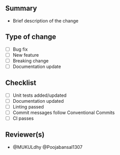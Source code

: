 ## Summary

- Brief description of the change

## Type of change

- [ ] Bug fix
- [ ] New feature
- [ ] Breaking change
- [ ] Documentation update

## Checklist

- [ ] Unit tests added/updated
- [ ] Documentation updated
- [ ] Linting passed
- [ ] Commit messages follow Conventional Commits
- [ ] CI passes

## Reviewer(s)

- @MUKULdhy @Poojabansal1307
